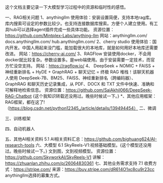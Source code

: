 这个文档主要记录一下大模型学习过程中的资源和临时性的感悟。

一、RAG相关问题
	1、anythingllm 使用体验：安装设置简便，支持本地rag库。库内搜索可设定的参数比较少。也支持连接数据库搜索。方便个人建立使用。有工具hub可以选择agent插件完成一些具体功能。
		资源位置：https://github.com/Mintplex-Labs/anything-llm
		网站：anythingllm.com/ docs.anythingllm.com/ hub.anythingllm.com/
	2、cherry studio 使用体验：国内开发。中国人用起来没门槛，能加载很大的本地库，就是如何用好本地库还需要改进。
 		网站：https://cherry-ai.com/
   	3、RAGFlow 安装使用docker，不会用docker就比较复杂。参数设置多。是web端使用。由于安装需要一定技术，而官方忙没空支持。
    		网站：https://ragflow.io/
  	4、 DeepSeek + NOMIC + FAISS + 神经重新排名 + HyDE + GraphRAG + 聊天记忆 = 终极 RAG 堆栈！该聊天机器人使用 DeepSeek-7B、BM25、FAISS、神经重新排名（跨编码器）、GraphRAG 和聊天历史记录集成，从 PDF、DOCX 和 TXT 文件中快速、准确和可解释地检索信息。
   		资源位置：https://github.com/SaiAkhil066/DeepSeek-RAG-Chatbot
     		{这个我知识转载还没用过。晚些时候试一下。}
	*、其他应用框架：RAG框架，都在这了!（https://blog.csdn.net/python12345_/article/details/139494454）
二、微调

三、训练框架

四、自动机器人

五、其他AI相关资料
	5.1 AI相关资料汇总：https://github.com/bighuang624/AI-research-tools
六、大模型
	6.1 SkyReels-V1:视频基础模型。{这个模型还没用过。晚些时候试一下。} 文到图，文到视频模型。
 		资源位置：https://github.com/SkyworkAI/SkyReels-V1
   		讲解：https://zhuanlan.zhihu.com/p/26064830361
七、其他业务需求支持
	7.1 收费方式：https://stripe.com/  来源：https://buy.stripe.com/dR614O1xc8cu9r23cc  anythingllm选择的募集方式。
 
